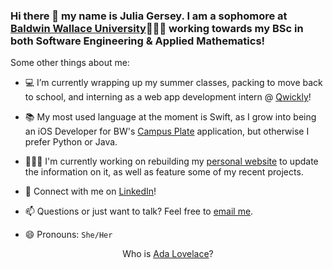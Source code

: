 ### Hi there 👋  my name is Julia Gersey. I am a sophomore at <a href="https://www.bw.edu/">Baldwin Wallace University</a>👩🏻‍🎓 working towards my BSc in both Software Engineering & Applied Mathematics!

Some other things about me: 

- 💻 I’m currently wrapping up my summer classes, packing to move back to school, and interning as a web app development intern @ <a href="https://www.goqwickly.com/">Qwickly</a>!

- 📚 My most used language at the moment is Swift, as I grow into being an iOS Developer for BW's <a href="https://p3.scgcorp.com/projects/smartphones-reduce-food-waste-and-insecurity">Campus Plate</a> application, but otherwise I prefer Python or Java.  

- 👩🏻‍💻 I'm currently working on rebuilding my <a href="https://juliagersey.xyz">personal website</a> to update the information on it, as well as feature some of my recent projects.

- 💬 Connect with me on <a href="https://www.linkedin.com/in/juliagersey/">LinkedIn</a>! 

- 📫 Questions or just want to talk? Feel free to <a href="mailto:juliagersey@gmail.com">email me</a>. 

- 😄 Pronouns: `She/Her`

<div align="center">
  Who is <a href="https://www.biography.com/scholar/ada-lovelace">Ada Lovelace</a>?
</div>
